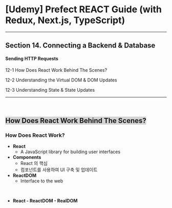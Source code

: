 # [Udemy] Prefect REACT Guide (with Redux, Next.js, TypeScript)

---

## Section 14. Connecting a Backend & Database
#### Sending HTTP Requests

12-1 How Does React Work Behind The Scenes?

12-2 Understanding the Virtual DOM & DOM Updates

12-3 Understanding State & State Updates

---

<br>

## <span style='font-weight:700;background:#D3D3D3'>How Does React Work Behind The Scenes? </span>
### How Does React Work?
* <strong>React</strong>
    * A JavaScript library for building user interfaces
* <strong>Components</strong>
    * React 의 핵심 
    * 컴포넌트를 사용하여 UI 구축 및 업데이트 
* <strong>ReactDOM</strong>
    * Interface to the web

<br>

* <strong>React - ReactDOM - RealDOM</strong>